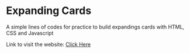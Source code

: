 # Expanding Cards
A simple lines of codes for practice to build expandings cards with HTML, CSS and Javascript


Link to visit the website: [Click Here](https://magusdere.github.io/Expanding-Cards/)
